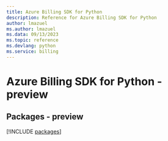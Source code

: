 ```yaml
---
title: Azure Billing SDK for Python
description: Reference for Azure Billing SDK for Python
author: lmazuel
ms.author: lmazuel
ms.data: 09/13/2023
ms.topic: reference
ms.devlang: python
ms.service: billing
---
```

# Azure Billing SDK for Python - preview
## Packages - preview
[!INCLUDE [packages](billing-index.md)]
